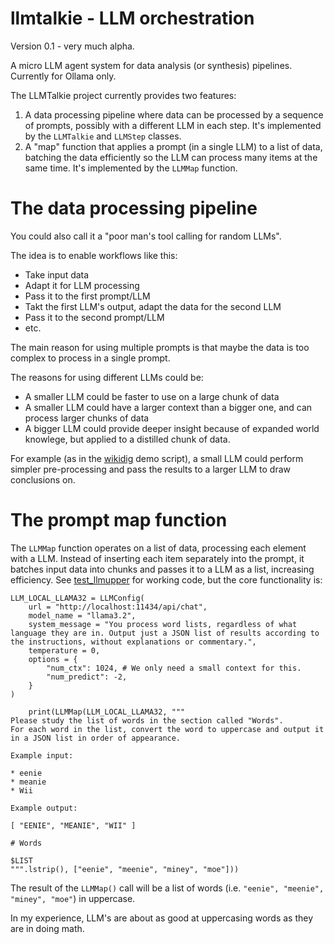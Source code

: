 # llmtalkie - LLM orchestration

Version 0.1 - very much alpha.

A micro LLM agent system for data analysis (or synthesis) pipelines. Currently for Ollama only.

The LLMTalkie project currently provides two features:

1. A data processing pipeline where data can be processed by a sequence of prompts, possibly with a different LLM in each step. It's implemented by the `LLMTalkie` and `LLMStep` classes.
2. A "map" function that applies a prompt (in a single LLM) to a list of data, batching the data efficiently so the LLM can process many items at the same time. It's implemented by the `LLMMap` function.


# The data processing pipeline

You could also call it a "poor man's tool calling for random LLMs".

The idea is to enable workflows like this:

- Take input data
- Adapt it for LLM processing
- Pass it to the first prompt/LLM
- Takt the first LLM's output, adapt the data for the second LLM
- Pass it to the second prompt/LLM
- etc.

The main reason for using multiple prompts is that maybe the data is too complex to process in a single prompt.

The reasons for using different LLMs could be:

- A smaller LLM could be faster to use on a large chunk of data
- A smaller LLM could have a larger context than a bigger one, and can process larger chunks of data
- A bigger LLM could provide deeper insight because of expanded world knowlege, but applied to a distilled chunk of data.

For example (as in the [wikidig](test_wikidig.py) demo script), a small LLM could perform simpler pre-processing and pass the results to a larger LLM to draw conclusions on.

# The prompt map function

The `LLMMap` function operates on a list of data, processing each element with a LLM. Instead of inserting each item separately into the prompt, it batches input data into chunks and passes it to a LLM as a list, increasing efficiency. See [test_llmupper](test_llmupper.py) for working code, but the core functionality is:

```
LLM_LOCAL_LLAMA32 = LLMConfig(
    url = "http://localhost:11434/api/chat",
    model_name = "llama3.2",
    system_message = "You process word lists, regardless of what language they are in. Output just a JSON list of results according to the instructions, without explanations or commentary.",
    temperature = 0,
    options = {
        "num_ctx": 1024, # We only need a small context for this.
        "num_predict": -2,
    }
)

    print(LLMMap(LLM_LOCAL_LLAMA32, """
Please study the list of words in the section called "Words".
For each word in the list, convert the word to uppercase and output it in a JSON list in order of appearance.

Example input:

* eenie
* meanie
* Wii

Example output:

[ "EENIE", "MEANIE", "WII" ]

# Words

$LIST
""".lstrip(), ["eenie", "meenie", "miney", "moe"]))
```

The result of the `LLMMap()` call will be a list of words (i.e. `"eenie", "meenie", "miney", "moe"`) in uppercase.

In my experience, LLM's are about as good at uppercasing words as they are in doing math.
